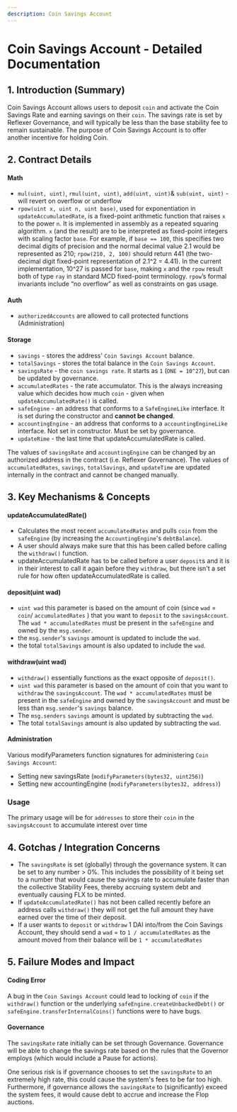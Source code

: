 ```yaml
---
description: Coin Savings Account
---
```


# Coin Savings Account - Detailed Documentation

## 1. Introduction (Summary)

Coin Savings Account allows users to deposit `coin` and activate the Coin Savings Rate and earning savings on their `coin`. The savings rate is set by Reflexer Governance, and will typically be less than the base stability fee to remain sustainable. The purpose of Coin Savings Account is to offer another incentive for holding Coin.

## 2. Contract Details

#### Math

* `mul(uint, uint)`, `rmul(uint, uint)`, `add(uint, uint)`& `sub(uint, uint)` - will revert on overflow or underflow
* `rpow(uint x, uint n, uint base)`, used for exponentiation in `updateAccumulatedRate`, is a fixed-point arithmetic function that raises `x` to the power `n`. It is implemented in assembly as a repeated squaring algorithm. `x` (and the result) are to be interpreted as fixed-point integers with scaling factor `base`. For example, if `base == 100`, this specifies two decimal digits of precision and the normal decimal value 2.1 would be represented as 210; `rpow(210, 2, 100)` should return 441 (the two-decimal digit fixed-point representation of 2.1^2 = 4.41). In the current implementation, 10^27 is passed for `base`, making `x` and the `rpow` result both of type `ray` in standard MCD fixed-point terminology. `rpow`’s formal invariants include “no overflow” as well as constraints on gas usage.

#### Auth

* `authorizedAccounts` are allowed to call protected functions (Administration)

#### Storage

* `savings` - stores the address' `Coin Savings Account` balance.
* `totalSavings` - stores the total balance in the `Coin Savings Account`.
* `savingsRate` - the `coin savings rate`. It starts as `1` (`ONE = 10^27`), but can be updated by governance.
* `accumulatedRates` - the rate accumulator. This is the always increasing value which decides how much `coin` - given when `updateAccumulatedRate()` is called.
* `safeEngine` - an address that conforms to a `SafeEngineLike` interface. It is set during the constructor and **cannot be changed**.
* `accountingEngine` - an address that conforms to a `accountingEngineLike` interface. Not set in constructor. Must be set by governance.
* `updateRime` - the last time that updateAccumulatedRate is called.

The values of `savingsRate` and `accountingEngine` can be changed by an authorized address in the contract (i.e. Reflexer Governance). The values of `accumulatedRates`, `savings`, `totalSavings`, and `updateTime` are updated internally in the contract and cannot be changed manually.

## 3. Key Mechanisms & Concepts

#### updateAccumulatedRate()

* Calculates the most recent `accumulatedRates` and pulls `coin` from the `safeEngine` (by increasing the `AccountingEngine`'s `debtBalance`).
* A user should always make sure that this has been called before calling the `withdraw()` function.
* updateAccumulatedRate has to be called before a user `deposit`s and it is in their interest to call it again before they `withdraw`, but there isn't a set rule for how often updateAccumulatedRate is called.

#### deposit(uint wad)

* `uint wad` this parameter is based on the amount of coin (since `wad` = `coin`/ `accumulatedRates` ) that you want to `deposit` to the `savingsAccount`. The `wad * accumulatedRates` must be present in the `safeEngine` and owned by the `msg.sender`.
* the `msg.sender`'s `savings` amount is updated to include the `wad`.
* the total `totalSavings` amount is also updated to include the `wad`.

#### withdraw(uint wad)

* `withdraw()` essentially functions as the exact opposite of `deposit()`.
* `uint wad` this parameter is based on the amount of coin that you want to `withdraw` the `savingsAccount`. The `wad * accumulatedRates` must be present in the `safeEngine` and owned by the `savingsAccount` and must be less than `msg.sender`'s `savings` balance.
* The `msg.senders` `savings` amount is updated by subtracting the `wad`.
* The total `totalSavings` amount is also updated by subtracting the `wad`.

#### Administration

Various modifyParameters function signatures for administering `Coin Savings Account`:

* Setting new savingsRate (`modifyParameters(bytes32, uint256)`)
* Setting new accountingEngine (`modifyParameters(bytes32, address)`)

### Usage

The primary usage will be for `addresses` to store their `coin` in the `savingsAccount` to accumulate interest over time

## 4. Gotchas / Integration Concerns

* The `savingsRate` is set (globally) through the governance system. It can be set to any number > 0%. This includes the possibility of it being set to a number that would cause the savings rate to accumulate faster than the collective Stability Fees, thereby accruing system debt and eventually causing FLX to be minted.
* If `updateAccumulatedRate()` has not been called recently before an address calls `withdraw()` they will not get the full amount they have earned over the time of their deposit.
* If a user wants to `deposit` or `withdraw` 1 DAI into/from the Coin Savings Account, they should send a `wad` = to `1 / accumulatedRates` as the amount moved from their balance will be `1 * accumulatedRates`

## 5. Failure Modes and Impact


#### Coding Error

A bug in the `Coin Savings Account` could lead to locking of `coin` if the `withdraw()` function or the underlying `safeEngine.createUnbackedDebt()` or `safeEngine.transferInternalCoins()` functions were to have bugs.

#### Governance

The `savingsRate` rate initially can be set through Governance. Governance will be able to change the savings rate based on the rules that the Governor employs (which would include a Pause for actions).

One serious risk is if governance chooses to set the `savingsRate` to an extremely high rate, this could cause the system's fees to be far too high. Furthermore, if governance allows the `savingsRate` to (significantly) exceed the system fees, it would cause debt to accrue and increase the Flop auctions.

